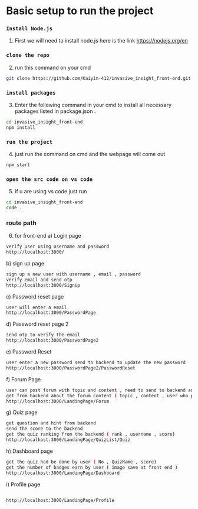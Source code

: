 # Basic setup to run the  project

### `Install Node.js`
1. First we will need to install node.js here is the link https://nodejs.org/en

### `clone the repo`
2. run this command on your cmd 
```sh
git clone https://github.com/Kaiyin-412/invasive_insight_front-end.git
```

### `install packages`
3. Enter the following command in your cmd to install all necessary packages listed in package.json .
```sh
cd invasive_insight_front-end
npm install
```
### `run the project` 
 4. just run the command on cmd and the webpage will come out
```sh
npm start
```

### `open the src code on vs code`
5. if u are using vs code just run 
```sh
cd invasive_insight_front-end
code .
```

### route path
6. for front-end 
a) Login page 
```sh
verify user using username and password
http://localhost:3000/
```
b) sign up page
```sh
sign up a new user with username , email , password 
verify email and send otp
http://localhost:3000/SignUp
```

c) Password reset page
```sh
user will enter a email
http://localhost:3000/PasswordPage
```

d) Password reset page 2
```sh
send otp to verify the email
http://localhost:3000/PasswordPage2
```

e) Password Reset 
```sh
user enter a new password send to backend to update the new password 
http://localhost:3000/PasswordPage2/PasswordReset
```

f) Forum Page
```sh
user can post forum with topic and content , need to send to backend and save in database
get from backend about the forum content ( topic , content , user who post the forum )
http://localhost:3000/LandingPage/Forum
```

g) Quiz page 
```sh
get question and hint from backend
send the score to the backend 
get the quiz ranking from the backend ( rank , username , score)
http://localhost:3000/LandingPage/QuizList/Quiz
```

h) Dashboard page 
```sh
get the quiz had be done by user ( No , QuizName , score)
get the number of badges earn by user ( image save at front end )
http://localhost:3000/LandingPage/Dashboard
```

i) Profile page
```sh

http://localhost:3000/LandingPage/Profile
```